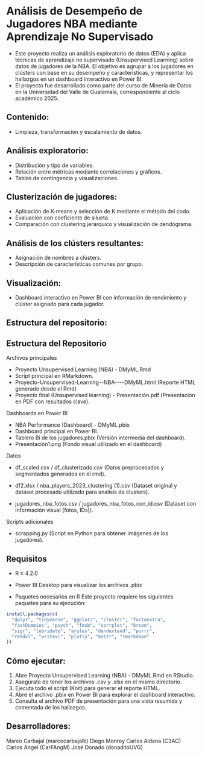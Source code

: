 # Análisis de Desempeño de Jugadores NBA mediante Aprendizaje No Supervisado

- Este proyecto realiza un análisis exploratorio de datos (EDA) y aplica técnicas de aprendizaje no supervisado (Unsupervised Learning) sobre datos de jugadores de la NBA. El objetivo es agrupar a los jugadores en clústers con base en su desempeño y características, y representar los hallazgos en un dashboard interactivo en Power BI.
- El proyecto fue desarrollado como parte del curso de Minería de Datos en la Universidad del Valle de Guatemala, correspondiente al ciclo académico 2025.

## Contenido: 

- Limpieza, transformación y escalamiento de datos.

## Análisis exploratorio:

- Distribución y tipo de variables.
- Relación entre métricas mediante correlaciones y gráficos.
- Tablas de contingencia y visualizaciones.

## Clusterización de jugadores:

- Aplicación de K-means y selección de K mediante el método del codo.
- Evaluación con coeficiente de silueta.
- Comparación con clustering jerárquico y visualización de dendograma.

## Análisis de los clústers resultantes:
- Asignación de nombres a clústers.
- Descripción de características comunes por grupo.

## Visualización:

- Dashboard interactivo en Power BI con información de rendimiento y clúster asignado para cada jugador.

## Estructura del repositorio: 

## Estructura del Repositorio

Archivos principales
- Proyecto Unsupervised Learning (NBA) - DMyML.Rmd
- Script principal en RMarkdown.
- Proyecto-Unsupervised-Learning--NBA----DMyML.html (Reporte HTML generado desde el Rmd)
- Proyecto final (Unsupervised learning) - Presentación.pdf (Presentación en PDF con resultados clave).

Dashboards en Power BI
- NBA Performance (Dashboard) - DMyML.pbix
- Dashboard principal en Power BI.
- Tablero Bi de los jugadores.pbix (Versión intermedia del dashboard).
- Presentación1.png (Fondo visual utilizado en el dashboard)

Datos
- df_scaled.csv / df_clusterizado.csv (Datos preprocesados y segmentados generados en el rmd).

- df2.xlsx / nba_players_2023_clustering (1).csv (Dataset original y dataset procesado utilizado para analisis de clusters).

- jugadores_nba_fotos.csv / jugadores_nba_fotos_con_id.csv (Dataset con información visual (fotos, IDs)).

Scripts adicionales
- scrapping.py (Script en Python para obtener imágenes de los jugadores).

## Requisitos

- R ≥ 4.2.0
- Power BI Desktop para visualizar los archivos .pbix

- Paquetes necesarios en R
Este proyecto requiere los siguientes paquetes para su ejecución:

```r
install.packages(c(
  "dplyr", "tidyverse", "ggplot2", "cluster", "factoextra",
  "fastDummies", "psych", "fmsb", "corrplot", "broom",
  "sigr", "lubridate", "arules", "dendextend", "purrr",
  "readxl", "writexl", "plotly", "knitr", "rmarkdown"
))
```

## Cómo ejecutar: 

1. Abre Proyecto Unsupervised Learning (NBA) - DMyML.Rmd en RStudio.
2. Asegúrate de tener los archivos .csv y .xlsx en el mismo directorio.
3. Ejecuta todo el script (Knit) para generar el reporte HTML.
4. Abre el archivo .pbix en Power BI para explorar el dashboard interactivo.
5. Consulta el archivo PDF de presentación para una vista resumida y comentada de los hallazgos.

## Desarrolladores: 
Marco Carbajal (marcocarbajalb)
Diego Monroy
Carlos Aldana (C3AC)
Carlos Angel (CarFAngM)
José Donado (donaditoUVG)

